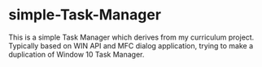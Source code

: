 # simple-Task-Manager
This is a simple Task Manager which derives from my curriculum project. Typically based on WIN API and MFC dialog application, trying to make a duplication of Window 10 Task Manager.
